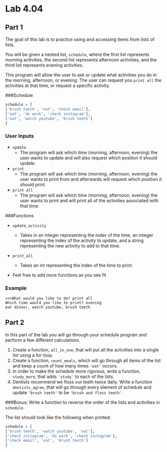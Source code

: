 # Lab 4.04

## Part 1
The goal of this lab is to practice using and accessing items from lists of lists. 

You will be given a nested list, `schedule`, where the first list represents morning activities, the second list represents afternoon activities, and the third list represents evening activities. 

This program will allow the user to ask or update what activities you do in the morning, afternoon, or evening. The user can request you `print all` the activities at that time, or request a specific activity.

###Schedule 

```python
schedule = [
['brush teeth', 'eat', 'check email'],
['eat', 'do work', 'check instagram'],
['eat', 'watch youtube', 'brush teeth']
]
```

### User Inputs
* `update`
	* The program will ask which time (morning, afternoon, evening) the user wants to update and will also request which position it should update.
* `print` 
	*  The program will ask which time (morning, afternoon, evening) the user wants to print from and afterwards will request which position it should print.
* `print all`
	* The program will ask which time (morning, afternoon, evening) the user wants to print and will print all of the activities associated with that time. 	
	
###Functions
* `update_activity`
    * Takes in an integer representing the index of the time, an integer representing the index of the activity to update, and a string representing the new activity to add to that time.
* `print_all`
    * Takes an int representing the index of the time to print.


* Feel free to add more functions as you see fit

### Example

```
>>>What would you like to do? print all
Which time would you like to print? evening
eat dinner, watch youtube, brush teeth
```


## Part 2 

In this part of the lab you will go through your schedule program and perform a few different calculations. 

1. Create a function, `all_in_one`, that will put all the activities into a single list using a for loop. 
2. Create a function, `count_meals`, which will go through all items of the list and keep a count of how many times `'eat'` occurs. 
3. In order to make the schedule more rigorous, write a function, `study_more`, that adds `'study'` to each of the lists. 
4. Dentists recommend we floss our teeth twice daily. Write a function `dentists_agree`, that will go through every element of schedule and update `'brush teeth'` to be `'brush and floss teeth'`.

###Bonus: 
Write a function to reverse the order of the lists and activities in `schedule`. 

The list should look like the following when printed: 

```python
schedule = [
['brush teeth', 'watch youtube', 'eat'],
['check instagram', 'do work', 'check instagram'],
['check email', 'eat', 'brush teeth']
]
```